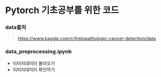 # Pytorch 기초공부를 위한 코드

### data출처 
> https://www.kaggle.com/c/histopathologic-cancer-detection/data

### data_preprocessing.ipynb
- 이미지데이터 불러오기
- 이미지데이터 확인하기